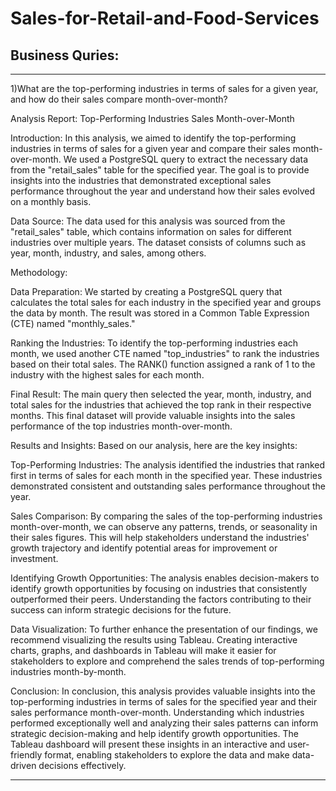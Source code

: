 # Sales-for-Retail-and-Food-Services


































































































## Business Quries:
---

1)What are the top-performing industries in terms of sales for a given year, and how do their sales compare month-over-month?



Analysis Report: Top-Performing Industries Sales Month-over-Month

Introduction:
In this analysis, we aimed to identify the top-performing industries in terms of sales for a given year and compare their sales month-over-month. We used a PostgreSQL query to extract the necessary data from the "retail_sales" table for the specified year. The goal is to provide insights into the industries that demonstrated exceptional sales performance throughout the year and understand how their sales evolved on a monthly basis.

Data Source:
The data used for this analysis was sourced from the "retail_sales" table, which contains information on sales for different industries over multiple years. The dataset consists of columns such as year, month, industry, and sales, among others.

Methodology:

Data Preparation: We started by creating a PostgreSQL query that calculates the total sales for each industry in the specified year and groups the data by month. The result was stored in a Common Table Expression (CTE) named "monthly_sales."

Ranking the Industries: To identify the top-performing industries each month, we used another CTE named "top_industries" to rank the industries based on their total sales. The RANK() function assigned a rank of 1 to the industry with the highest sales for each month.

Final Result: The main query then selected the year, month, industry, and total sales for the industries that achieved the top rank in their respective months. This final dataset will provide valuable insights into the sales performance of the top industries month-over-month.

Results and Insights:
Based on our analysis, here are the key insights:

Top-Performing Industries: The analysis identified the industries that ranked first in terms of sales for each month in the specified year. These industries demonstrated consistent and outstanding sales performance throughout the year.

Sales Comparison: By comparing the sales of the top-performing industries month-over-month, we can observe any patterns, trends, or seasonality in their sales figures. This will help stakeholders understand the industries' growth trajectory and identify potential areas for improvement or investment.

Identifying Growth Opportunities: The analysis enables decision-makers to identify growth opportunities by focusing on industries that consistently outperformed their peers. Understanding the factors contributing to their success can inform strategic decisions for the future.

Data Visualization:
To further enhance the presentation of our findings, we recommend visualizing the results using Tableau. Creating interactive charts, graphs, and dashboards in Tableau will make it easier for stakeholders to explore and comprehend the sales trends of top-performing industries month-by-month.

Conclusion:
In conclusion, this analysis provides valuable insights into the top-performing industries in terms of sales for the specified year and their sales performance month-over-month. Understanding which industries performed exceptionally well and analyzing their sales patterns can inform strategic decision-making and help identify growth opportunities. The Tableau dashboard will present these insights in an interactive and user-friendly format, enabling stakeholders to explore the data and make data-driven decisions effectively.

---






































































































